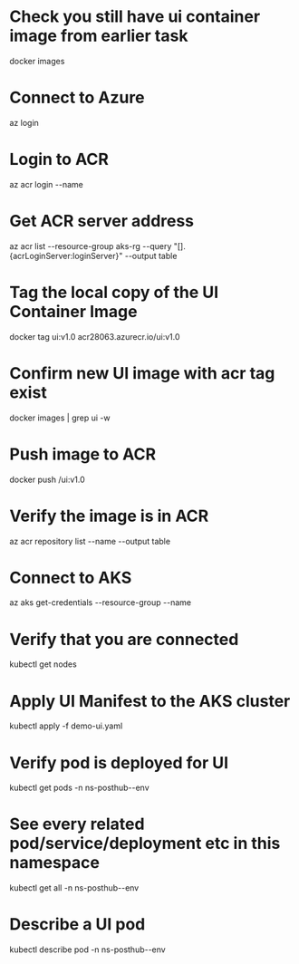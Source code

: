 # Check you still have ui container image from earlier task
docker images

# Connect to Azure
az login

# Login to ACR
az acr login --name <acrName>

# Get ACR server address
az acr list --resource-group aks-rg --query "[].{acrLoginServer:loginServer}" --output table

# Tag the local copy of the UI Container Image
docker tag ui:v1.0 acr28063.azurecr.io/ui:v1.0

# Confirm new UI image with acr tag exist
docker images | grep ui -w

# Push image to ACR
docker push <acrLoginServer>/ui:v1.0

# Verify the image is in ACR
az acr repository list --name <acrName> --output table

# Connect to AKS
az aks get-credentials --resource-group <resourceGroupName> --name <AKSClusterName>

# Verify that you are connected
kubectl get nodes

# Apply UI Manifest to the AKS cluster
kubectl apply -f demo-ui.yaml

# Verify pod is deployed for UI
kubectl get pods -n ns-posthub--env

# See every related pod/service/deployment etc in this namespace
kubectl get all -n ns-posthub--env

# Describe a UI pod
kubectl describe pod <uiPodName> -n ns-posthub--env

